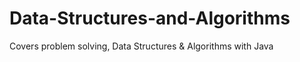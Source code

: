 # Data-Structures-and-Algorithms
  Covers problem solving,  Data Structures & Algorithms with Java 
